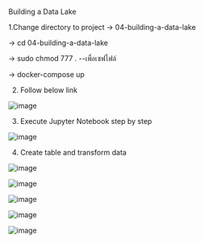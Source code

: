 Building a Data Lake

1.Change directory to project -> 04-building-a-data-lake

  -> cd 04-building-a-data-lake
  
  -> sudo chmod 777 . --เพื่อเซฟไฟล์
  
  -> docker-compose up

2. Follow below link

![image](https://user-images.githubusercontent.com/111696729/195407341-fb38ce9b-952e-414f-846f-cc06519529f4.png)

3. Execute Jupyter Notebook step by step 

![image](https://user-images.githubusercontent.com/111696729/195411985-eaccf4d3-5fd0-4f04-911c-e81fa296b121.png)

4. Create table and transform data

![image](https://user-images.githubusercontent.com/111696729/195412809-d7b0e548-7fce-464f-8a74-70bc0c12917d.png)

![image](https://user-images.githubusercontent.com/111696729/195413788-af4d80a2-c7d2-4da6-9e54-f86a2694e95e.png)

![image](https://user-images.githubusercontent.com/111696729/195418294-0df28706-13c5-431d-8408-e18d05acda50.png)

![image](https://user-images.githubusercontent.com/111696729/195422670-78c6370c-d86b-479c-81c6-33ca4acce7a9.png)

![image](https://user-images.githubusercontent.com/111696729/195421637-69260926-e1dd-4b87-b10a-2a0143a06dab.png)


